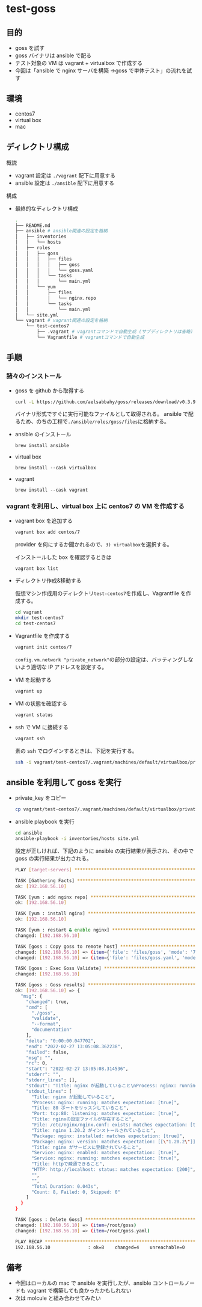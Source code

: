 # test-goss

## 目的

- goss を試す
- goss バイナリは ansible で配る
- テスト対象の VM は vagrant + virtualbox で作成する
- 今回は「ansible で nginx サーバを構築 →goss で単体テスト」の流れを試す

## 環境

- centos7
- virtual box
- mac

## ディレクトリ構成

概説

- vagrant 設定は `./vagrant` 配下に用意する
- ansible 設定は `./ansible` 配下に用意する

構成

- 最終的なディレクトリ構成

  ```bash
  .
  ├── README.md
  ├── ansible # ansible関連の設定を格納
  │   ├── inventories
  │   │   └── hosts
  │   ├── roles
  │   │   ├── goss
  │   │   │   ├── files
  │   │   │   │   ├── goss
  │   │   │   │   └── goss.yaml
  │   │   │   └── tasks
  │   │   │       └── main.yml
  │   │   └── yum
  │   │       ├── files
  │   │       │   └── nginx.repo
  │   │       └── tasks
  │   │           └── main.yml
  │   └── site.yml
  └── vagrant # vagrant関連の設定を格納
      └── test-centos7
          ├── .vagrant # vagrantコマンドで自動生成 (サブディレクトリは省略)
          └── Vagrantfile # vagrantコマンドで自動生成
  ```

## 手順

### 諸々のインストール

- goss を github から取得する

  ```bash
  curl -L https://github.com/aelsabbahy/goss/releases/download/v0.3.9/goss-linux-amd64 -o goss
  ```

  バイナリ形式ですぐに実行可能なファイルとして取得される。
  ansible で配るため、のちの工程で`./ansible/roles/goss/files`に格納する。

- ansible のインストール

  ```terminal
  brew install ansible
  ```

- virtual box

  ```terminal
  brew install --cask virtualbox
  ```

- vagrant

  ```terminal
  brew install --cask vagrant
  ```

### vagrant を利用し、virtual box 上に centos7 の VM を作成する

- vagrant box を追加する

  ```bash
  vagrant box add centos/7
  ```

  provider を何にするか聞かれるので、`3) virtualbox`を選択する。

  インストールした box を確認するときは

  ```bash
  vagrant box list
  ```

- ディレクトリ作成&移動する

  仮想マシン作成用のディレクトリ`test-centos7`を作成し、Vagrantfile を作成する。

  ```bash
  cd vagrant
  mkdir test-centos7
  cd test-centos7
  ```

- Vagrantfile を作成する

  ```bash
  vagrant init centos/7
  ```

  `config.vm.network "private_network"`の部分の設定は、バッティングしないよう適切な IP アドレスを設定する。

- VM を起動する

  ```bash
  vagrant up
  ```

- VM の状態を確認する

  ```bash
  vagrant status
  ```

- ssh で VM に接続する

  ```bash
  vagrant ssh
  ```

  素の ssh でログインするときは、下記を実行する。

  ```bash
  ssh -i vagrant/test-centos7/.vagrant/machines/default/virtualbox/private_key vagrant@192.168.56.10
  ```

## ansible を利用して goss を実行

- private_key をコピー

  ```bash
  cp vagrant/test-centos7/.vagrant/machines/default/virtualbox/private_key ansible/inventories/
  ```

- ansible playbook を実行

  ```bash
  cd ansible
  ansible-playbook -i inventories/hosts site.yml
  ```

  設定が正しければ、下記のように ansible の実行結果が表示され、その中で goss の実行結果が出力される。

  ```bash
  PLAY [target-servers] **********************************************************************************************************

  TASK [Gathering Facts] *********************************************************************************************************
  ok: [192.168.56.10]

  TASK [yum : add nginx repo] ****************************************************************************************************
  ok: [192.168.56.10]

  TASK [yum : install nginx] *****************************************************************************************************
  ok: [192.168.56.10]

  TASK [yum : restart & enable nginx] ********************************************************************************************
  changed: [192.168.56.10]

  TASK [goss : Copy goss to remote host] *****************************************************************************************
  changed: [192.168.56.10] => (item={'file': 'files/goss', 'mode': '751'})
  changed: [192.168.56.10] => (item={'file': 'files/goss.yaml', 'mode': '666'})

  TASK [goss : Exec Goss Validate] ***********************************************************************************************
  changed: [192.168.56.10]

  TASK [goss : Goss results] *****************************************************************************************************
  ok: [192.168.56.10] => {
    "msg": {
      "changed": true,
      "cmd": [
        "./goss",
        "validate",
        "--format",
        "documentation"
      ],
      "delta": "0:00:00.047702",
      "end": "2022-02-27 13:05:08.362238",
      "failed": false,
      "msg": "",
      "rc": 0,
      "start": "2022-02-27 13:05:08.314536",
      "stderr": "",
      "stderr_lines": [],
      "stdout": "Title: nginx が起動していること\nProcess: nginx: running: matches expectation: [true]\nTitle: 80 ポートをリッスンしていること\nPort: tcp:80: listening: matches expectation: [true]\nTitle: nginxの設定ファイルが存在すること\nFile: /etc/nginx/nginx.conf: exists: matches expectation: [true]\nTitle: nginx 1.20.2 がインストールされていること\nPackage: nginx: installed: matches expectation: [true]\nPackage: nginx: version: matches expectation: [[\"1.20.2\"]]\nTitle: nginx がサービスに登録されていること\nService: nginx: enabled: matches expectation: [true]\nService: nginx: running: matches expectation: [true]\nTitle: httpで疎通できること\nHTTP: http://localhost: status: matches expectation: [200]\n\n\nTotal Duration: 0.043s\nCount: 8, Failed: 0, Skipped: 0",
      "stdout_lines": [
        "Title: nginx が起動していること",
        "Process: nginx: running: matches expectation: [true]",
        "Title: 80 ポートをリッスンしていること",
        "Port: tcp:80: listening: matches expectation: [true]",
        "Title: nginxの設定ファイルが存在すること",
        "File: /etc/nginx/nginx.conf: exists: matches expectation: [true]",
        "Title: nginx 1.20.2 がインストールされていること",
        "Package: nginx: installed: matches expectation: [true]",
        "Package: nginx: version: matches expectation: [[\"1.20.2\"]]",
        "Title: nginx がサービスに登録されていること",
        "Service: nginx: enabled: matches expectation: [true]",
        "Service: nginx: running: matches expectation: [true]",
        "Title: httpで疎通できること",
        "HTTP: http://localhost: status: matches expectation: [200]",
        "",
        "",
        "Total Duration: 0.043s",
        "Count: 8, Failed: 0, Skipped: 0"
      ]
    }
  }

  TASK [goss : Delete Goss] ******************************************************************************************************
  changed: [192.168.56.10] => (item=/root/goss)
  changed: [192.168.56.10] => (item=/root/goss.yaml)

  PLAY RECAP *********************************************************************************************************************
  192.168.56.10              : ok=8    changed=4    unreachable=0    failed=0    skipped=0    rescued=0    ignored=0
  ```

## 備考

- 今回はローカルの mac で ansible を実行したが、ansible コントロールノードも vagrant で構築しても良かったかもしれない
- 次は molcule と組み合わせてみたい
